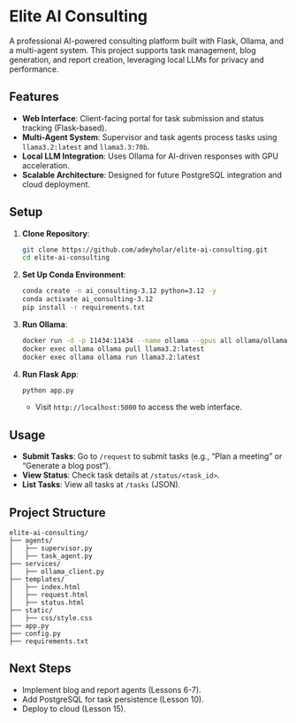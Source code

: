 # Elite AI Consulting

A professional AI-powered consulting platform built with Flask, Ollama, and a multi-agent system. This project supports task management, blog generation, and report creation, leveraging local LLMs for privacy and performance.

## Features
- **Web Interface**: Client-facing portal for task submission and status tracking (Flask-based).
- **Multi-Agent System**: Supervisor and task agents process tasks using `llama3.2:latest` and `llama3.3:70b`.
- **Local LLM Integration**: Uses Ollama for AI-driven responses with GPU acceleration.
- **Scalable Architecture**: Designed for future PostgreSQL integration and cloud deployment.

## Setup
1. **Clone Repository**:
   ```bash
   git clone https://github.com/adeyholar/elite-ai-consulting.git
   cd elite-ai-consulting
   ```

2. **Set Up Conda Environment**:
   ```bash
   conda create -n ai_consulting-3.12 python=3.12 -y
   conda activate ai_consulting-3.12
   pip install -r requirements.txt
   ```

3. **Run Ollama**:
   ```bash
   docker run -d -p 11434:11434 --name ollama --gpus all ollama/ollama
   docker exec ollama ollama pull llama3.2:latest
   docker exec ollama ollama run llama3.2:latest
   ```

4. **Run Flask App**:
   ```bash
   python app.py
   ```
   - Visit `http://localhost:5000` to access the web interface.

## Usage
- **Submit Tasks**: Go to `/request` to submit tasks (e.g., “Plan a meeting” or “Generate a blog post”).
- **View Status**: Check task details at `/status/<task_id>`.
- **List Tasks**: View all tasks at `/tasks` (JSON).

## Project Structure
```
elite-ai-consulting/
├── agents/
│   ├── supervisor.py
│   ├── task_agent.py
├── services/
│   ├── ollama_client.py
├── templates/
│   ├── index.html
│   ├── request.html
│   ├── status.html
├── static/
│   ├── css/style.css
├── app.py
├── config.py
├── requirements.txt
```

## Next Steps
- Implement blog and report agents (Lessons 6-7).
- Add PostgreSQL for task persistence (Lesson 10).
- Deploy to cloud (Lesson 15).